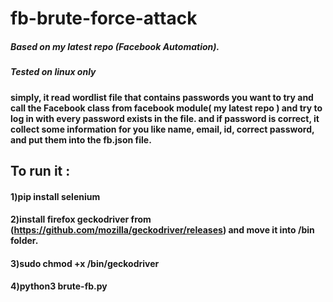 # fb-brute-force-attack

##### Based on my latest repo (**Facebook Automation**).   
##### Tested on linux only

#### simply, it read wordlist file that contains passwords you want to try and call the Facebook class from facebook module( my latest repo ) and try to log in with every password exists in the file. and if password is correct, it collect some information for you like name, email, id, correct password, and put them into the fb.json file.        

## To run it :     
#### 1)pip install selenium     
#### 2)install firefox geckodriver from (https://github.com/mozilla/geckodriver/releases) and move it into /bin folder.
#### 3)sudo chmod +x /bin/geckodriver
#### 4)python3 brute-fb.py
